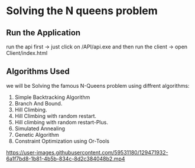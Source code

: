 # Solving the N queens problem

## Run the Application
run the api first -> just click on /API/api.exe
and then run the client -> open Client/index.html

## Algorithms Used
we will be Solving the famous N-Queens problem using diffrent algorithms: 
1) Simple Backtracking Algorithm
2) Branch And Bound.
3) Hill Climbing.
4) Hill Climbing with random restart.
5) Hill climbing with random restart-Plus.
6) Simulated Annealing
7) Genetic Algorithm
8) Constraint Optimization using Or-Tools



https://user-images.githubusercontent.com/59531180/129471932-6a1f7bd8-1b81-4b5b-834c-8d2c384048b2.mp4




